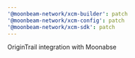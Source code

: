 ```yaml
---
'@moonbeam-network/xcm-builder': patch
'@moonbeam-network/xcm-config': patch
'@moonbeam-network/xcm-sdk': patch
---
```


OriginTrail integration with Moonabse
